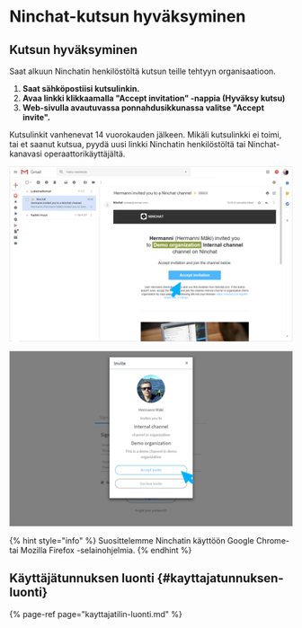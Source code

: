# Ninchat-kutsun hyväksyminen

## Kutsun hyväksyminen

Saat alkuun Ninchatin henkilöstöltä kutsun teille tehtyyn organisaatioon. 

1. **Saat sähköpostiisi kutsulinkin.** 
2. **Avaa linkki klikkaamalla "Accept invitation" -nappia \(Hyväksy kutsu\)**
3. **Web-sivulla avautuvassa ponnahdusikkunassa valitse "Accept invite".**

Kutsulinkit vanhenevat 14 vuorokauden jälkeen. Mikäli kutsulinkki ei toimi, tai et saanut kutsua, pyydä uusi linkki Ninchatin henkilöstöltä tai Ninchat-kanavasi operaattorikäyttäjältä.

![](../.gitbook/assets/invite-gmail.png)

![](../.gitbook/assets/invite-accept.png)

{% hint style="info" %}
Suosittelemme Ninchatin käyttöön Google Chrome- tai Mozilla Firefox -selainohjelmia.
{% endhint %}

## **Käyttäjätunnuksen luonti** {#kayttajatunnuksen-luonti}

{% page-ref page="kayttajatilin-luonti.md" %}

